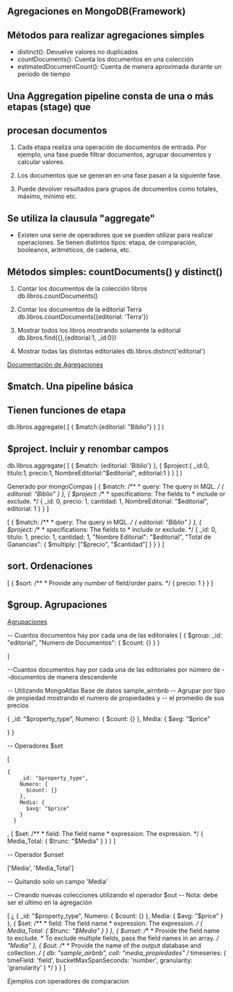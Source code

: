 ## Agregaciones en MongoDB(Framework)

## Métodos para realizar agregaciones simples
- distinct(): Devuelve valores no duplicados
- countDocuments(): Cuenta los documentos en una colección
- estimatedDocumentCount(): Cuenta de manera aproximada durante un 
  periodo de tiempo

## Una Aggregation pipeline consta de una o más etapas (stage) que
## procesan documentos

1. Cada etapa realiza una operación de documentos de entrada. Por
   ejemplo, una fase puede filtrar documentos, agrupar documentos
   y calcular valores.

2. Los documentos que se generan en una fase pasan a la siguiente
   fase. 

3. Puede devolver resultados para grupos de documentos como totales,
   máximo, mínimo etc.

## Se utiliza la clausula "aggregate"
- Existen una serie de operadores que se pueden utilizar para 
  realizar operaciones. Se tienen distintos tipos: etapa, de
  comparación, booleanos, aritméticos, de cadena, etc.

## Métodos simples: countDocuments() y distinct()

1. Contar los documentos de la colección libros
db.libros.countDocuments()

2. Contar los documentos de la editorial Terra
db.libros.countDocuments({editorial: 'Terra'})

3. Mostrar todos los libros mostrando solamente la editorial
db.libros.find({},{editorial:1, _id:0})

4. Mostrar todas las distintas editoriales
db.libros.distinct('editorial')

[Documentación de Agregaciones](https://www.mongodb.com/docs/manual/aggregation/)

## $match. Una pipeline básica
## Tienen funciones de etapa
db.libros.aggregate(
    [
        {
            $match:{editorial: "Biblio"}
        }
    ]
)

## $project. Incluir y renombar campos

db.libros.aggregate(
  [
    {
      $match: {editorial: 'Biblio'}
    },
    {
      $project:{
        _id:0,
        titulo:1,
        precio:1,
        NombreEditorial:"$editorial",
        editorial:1
      }
    }
  ]
)


Generado por mongoCompas
[
  {
    $match:
      /**
       * query: The query in MQL.
       */
      {
        editorial: "Biblio"
      }
  },
  {
    $project:
      /**
       * specifications: The fields to
       *   include or exclude.
       */
      {
        _id: 0,
        precio: 1,
        cantidad: 1,
        NombreEditorial: "$editorial",
        editorial: 1
      }
  }
]



[
  {
    $match:
      /**
       * query: The query in MQL.
       */
      {
        editorial: "Biblio"
      }
  },
  {
    $project:
      /**
       * specifications: The fields to
       *   include or exclude.
       */
      {
        _id: 0,
        titulo: 1,
        precio: 1,
        cantidad: 1,
        "Nombre Editorial": "$editorial",
        "Total de Ganancias": {
          $multiply: ["$precio", "$cantidad"]
        }
      }
  }
]

## sort. Ordenaciones

[
  {
    $sort:
      /**
       * Provide any number of field/order pairs.
       */
      {
        precio: 1
      }
  }
]

## $group. Agrupaciones
[Agrupaciones](https://www.mongodb.com/docs/manual/reference/operator/aggregation/group/)



-- Cuantos documentos hay por cada una de las editoriales
[
  {
    $group:
        _id: "editorial",
        "Numero de Documentos": {
          $count: {}
        }
      }
  
]

--Cuantos documentos hay por cada una de las editoriales por número de
--documentos de manera descendente 



-- Utilizando MongoAtlas Base de datos sample_airnbnb
-- Agrupar por tipo de propiedad mostrando el numero de propiedades y
-- el promedio de sus precios

{
  _id: "$property_type",
  Numero: {
    $count: {}
  },
  Media:
  {
    $avg: "$price"
    
  }
}

-- Operadores $set 

[
  
    {
        _id: "$property_type",
        Numero: {
          $count: {}
        },
        Media: {
          $avg: "$price"
        }
      }
  ,
  {
    $set:
      /**
       * field: The field name
       * expression: The expression.
       */
      {
        Media_Total: {
          $trunc: "$Media"
        }
      }
  }
]


-- Operador $unset

['Media', 'Media_Total']

-- Quitando solo un campo
'Media' 


-- Creando nuevas colecciones utilizando el operador $out
-- Nota: debe ser el último en la agregación


[
  ¿
      {
        _id: "$property_type",
        Numero: {
          $count: {}
        },
        Media: {
          $avg: "$price"
        }
      },
  {
    $set:
      /**
       * field: The field name
       * expression: The expression.
       */
      {
        Media_Total: {
          $trunc: "$Media"
        }
      }
  },
  {
    $unset:
      /**
       * Provide the field name to exclude.
       * To exclude multiple fields, pass the field names in an array.
       */
      "Media"
  },
  {
    $out:
      /**
       * Provide the name of the output database and collection.
       */
      {
        db: "sample_airbnb",
        coll: "media_propiedades"
        /*
    timeseries: {
      timeField: 'field',
      bucketMaxSpanSeconds: 'number',
      granularity: 'granularity'
    }
    */
      }
  }
]


Ejemplos con operadores de comparacion



